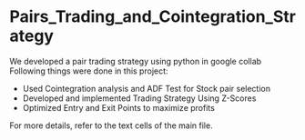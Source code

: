 # Pairs_Trading_and_Cointegration_Strategy
We developed a pair trading strategy using python in google collab
Following things were done in this project:
- Used Cointegration analysis and ADF Test for Stock pair selection
- Developed and implemented Trading Strategy Using Z-Scores
- Optimized Entry and Exit Points to maximize profits

For more details, refer to the text cells of the main file.
